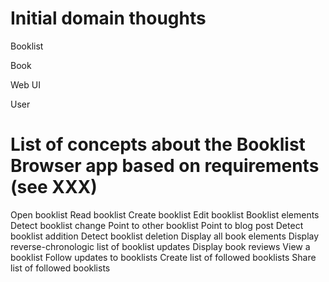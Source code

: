 # Initial domain thoughts

Booklist

Book

Web UI

User

# List of concepts about the Booklist Browser app based on requirements (see XXX)

Open booklist
Read booklist
Create booklist
Edit booklist
Booklist elements
Detect booklist change
Point to other booklist
Point to blog post
Detect booklist addition
Detect booklist deletion
Display all book elements
Display reverse-chronologic list of booklist updates
Display book reviews
View a booklist
Follow updates to booklists
Create list of followed booklists
Share list of followed booklists


